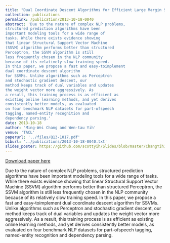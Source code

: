 ```yaml
---
title: "Dual Coordinate Descent Algorithms for Efficient Large Margin Structured Prediction"
collection: publications
permalink: /publication/2013-10-18-0040
abstract: 'Due to the nature of complex NLP problems,
structured prediction algorithms have been
important modeling tools for a wide range of
tasks. While there exists evidence showing
that linear Structural Support Vector Machine
(SSVM) algorithm performs better than structured
Perceptron, the SSVM algorithm is still
less frequently chosen in the NLP community
because of its relatively slow training speed.
In this paper, we propose a fast and easy-toimplement
dual coordinate descent algorithm
for SSVMs. Unlike algorithms such as Perceptron
and stochastic gradient descent, our
method keeps track of dual variables and updates
the weight vector more aggressively. As
a result, this training process is as efficient as
existing online learning methods, and yet derives
consistently better models, as evaluated
on four benchmark NLP datasets for part-ofspeech
tagging, named-entity recognition and
dependency parsing.'
date: 2013-10-18
author: 'Ming-Wei Chang and Wen-tau Yih'
venue: 'TACL'
paperurl: '../files/Q13-1017.pdf'
biburl: '../publications/2013-10-18-0040.txt'
slides_poster: https://github.com/scottyih/Slides/blob/master/ChangYih13_slide.pptx
---
```


<a href='../files/Q13-1017.pdf'>Download paper here</a>

Due to the nature of complex NLP problems,
structured prediction algorithms have been
important modeling tools for a wide range of
tasks. While there exists evidence showing
that linear Structural Support Vector Machine
(SSVM) algorithm performs better than structured
Perceptron, the SSVM algorithm is still
less frequently chosen in the NLP community
because of its relatively slow training speed.
In this paper, we propose a fast and easy-toimplement
dual coordinate descent algorithm
for SSVMs. Unlike algorithms such as Perceptron
and stochastic gradient descent, our
method keeps track of dual variables and updates
the weight vector more aggressively. As
a result, this training process is as efficient as
existing online learning methods, and yet derives
consistently better models, as evaluated
on four benchmark NLP datasets for part-ofspeech
tagging, named-entity recognition and
dependency parsing.
